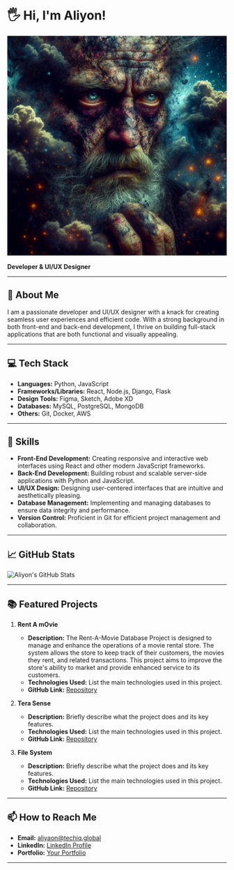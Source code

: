 
# 🖐️ Hi, I'm Aliyon!
![Profile Banner](https://raw.githubusercontent.com/Aliyon-dev/Aliyon-dev/main/_632619e5-8374-426f-a9d5-e9053b462204.jpg)


**Developer & UI/UX Designer**

---

## 🚀 About Me
I am a passionate developer and UI/UX designer with a knack for creating seamless user experiences and efficient code. With a strong background in both front-end and back-end development, I thrive on building full-stack applications that are both functional and visually appealing.

---

## 💻 Tech Stack
- **Languages:** Python, JavaScript
- **Frameworks/Libraries:** React, Node.js, Django, Flask
- **Design Tools:** Figma, Sketch, Adobe XD
- **Databases:** MySQL, PostgreSQL, MongoDB
- **Others:** Git, Docker, AWS

---

## 🌟 Skills
- **Front-End Development:** Creating responsive and interactive web interfaces using React and other modern JavaScript frameworks.
- **Back-End Development:** Building robust and scalable server-side applications with Python and JavaScript.
- **UI/UX Design:** Designing user-centered interfaces that are intuitive and aesthetically pleasing.
- **Database Management:** Implementing and managing databases to ensure data integrity and performance.
- **Version Control:** Proficient in Git for efficient project management and collaboration.

---

## 📈 GitHub Stats
![Aliyon's GitHub Stats](https://github-readme-stats.vercel.app/api?username=aliyon-dev&show_icons=true&theme=radical)

---

## 📚 Featured Projects

1. **Rent A mOvie**
   - **Description:**
     The Rent-A-Movie Database Project is designed to manage and enhance the operations of a movie rental store. The system allows the store to keep track of their 
     customers, the movies they rent, and related transactions. This project aims to improve the store's ability to market and provide enhanced service to its 
     customers.
   - **Technologies Used:** List the main technologies used in this project.
   - **GitHub Link:** [Repository](https://github.com/Aliyon-dev/Rent-A-Movie)

2. **Tera Sense**
   - **Description:** Briefly describe what the project does and its key features.
   - **Technologies Used:** List the main technologies used in this project.
   - **GitHub Link:** [Repository](https://github.com/your-username/project-repo)

3. **File System**
   - **Description:** Briefly describe what the project does and its key features.
   - **Technologies Used:** List the main technologies used in this project.
   - **GitHub Link:** [Repository](https://github.com/your-username/project-repo)

---

## 📫 How to Reach Me
- **Email:** aliyaon@techiq.global
- **LinkedIn:** [LinkedIn Profile](https://www.linkedin.com/in/aliyon)
- **Portfolio:** [Your Portfolio](https://your-portfolio.com)

---


